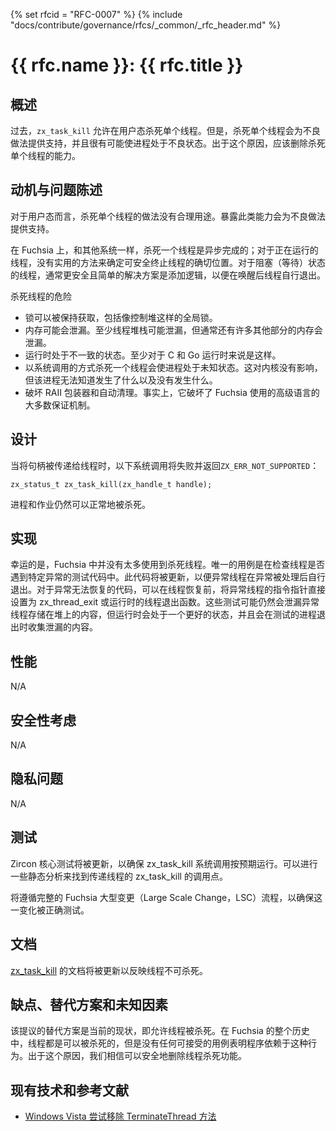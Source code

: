 {% set rfcid = "RFC-0007" %}
{% include "docs/contribute/governance/rfcs/_common/_rfc_header.md" %}
# {{ rfc.name }}: {{ rfc.title }}
<!-- SET the `rfcid` VAR ABOVE. DO NOT EDIT ANYTHING ELSE ABOVE THIS LINE. -->

<!-- ## Summary -->
## 概述

<!-- 
In the past, `zx_task_kill` allowed usermode to kill individual threads. However,
killing individual threads encourages bad practices and has a high chance of leaving
the process in a bad state. For this reason, the ability to kill individual threads
should be removed.
 -->
过去，`zx_task_kill` 允许在用户态杀死单个线程。但是，杀死单个线程会为不良做法提供支持，并且很有可能使进程处于不良状态。出于这个原因，应该删除杀死单个线程的能力。

<!-- ## Motivation and problem statement -->
## 动机与问题陈述

<!-- 
There is no reasonable use for usermode to kill individual threads. Exposing such facility
encourages bad practices.
 -->
对于用户态而言，杀死单个线程的做法没有合理用途。暴露此类能力会为不良做法提供支持。

<!-- 
On Fuchsia, like other systems, killing a thread is done asynchronously; for running threads there
is no practical way to determine the exact place where it is safe to terminate a thread. For a
blocked (waiting)  thread, the safer and often simple solution is to add logic so upon wakeup the
thread exits by itself.
 -->
在 Fuchsia 上，和其他系统一样，杀死一个线程是异步完成的；对于正在运行的线程，没有实用的方法来确定可安全终止线程的确切位置。对于阻塞（等待）状态的线程，通常更安全且简单的解决方案是添加逻辑，以便在唤醒后线程自行退出。

<!-- 
Dangers killing a thread
 -->
杀死线程的危险

<!-- 
* Locks can be left acquired, including global locks like ones controlling the heap.
* Memory can be leaked. At the very least the thread stack, but often many other pieces.
* Runtime left in an inconsistent state. This is at least true for the C and Go runtime.
* Killing a thread in its way to a syscall leaves the process in an unknown state. Kernel is
  fine but the process does not have a way to know what happened and what did not happen.
* Defeats RAII wrappers and automatic cleanup. In fact, it defeats most guarantees from the high
  level languages Fuchsia uses.
 -->
* 锁可以被保持获取，包括像控制堆这样的全局锁。
* 内存可能会泄漏。至少线程堆栈可能泄漏，但通常还有许多其他部分的内存会泄漏。
* 运行时处于不一致的状态。至少对于 C 和 Go 运行时来说是这样。
* 以系统调用的方式杀死一个线程会使进程处于未知状态。这对内核没有影响，但该进程无法知道发生了什么以及没有发生什么。
* 破坏 RAII 包装器和自动清理。事实上，它破坏了 Fuchsia 使用的高级语言的大多数保证机制。

<!-- ## Design -->
## 设计

<!-- 
The following syscall will fail with `ZX_ERR_NOT_SUPPORTED` when passed a handle to a thread:
 -->
当将句柄被传递给线程时，以下系统调用将失败并返回`ZX_ERR_NOT_SUPPORTED`：

```
zx_status_t zx_task_kill(zx_handle_t handle);
```

<!-- 
Processes and jobs will still be killable as normal.
 -->
进程和作业仍然可以正常地被杀死。

<!-- ## Implementation -->
## 实现

<!-- 
Luckily, thread killing is not used very much in Fuchsia. The only use cases are in test code
that checks that a thread hits a specific exception. This code is going to be updated so that
the excepting thread exits itself after the exception is handled. For code where the exception
is unrecoverable, the excepting thread's instruction pointer can be set directly to
zx_thread_exit or the runtime's thread exit function before the thread resumes. These tests
may still leak what the excepting thread had stored on the heap, but the runtime is in
a better state, and the leaks will be collected when the test's process exits.
 -->
幸运的是，Fuchsia 中并没有太多使用到杀死线程。唯一的用例是在检查线程是否遇到特定异常的测试代码中。此代码将被更新，以便异常线程在异常被处理后自行退出。对于异常无法恢复的代码，可以在线程恢复前，将异常线程的指令指针直接设置为 zx_thread_exit 或运行时的线程退出函数。这些测试可能仍然会泄漏异常线程存储在堆上的内容，但运行时会处于一个更好的状态，并且会在测试的进程退出时收集泄漏的内容。

<!-- ## Performance -->
## 性能

N/A

<!-- ## Security considerations -->
## 安全性考虑

N/A

<!-- ## Privacy considerations -->
## 隐私问题

N/A

<!-- ## Testing -->
## 测试

<!-- 
The zircon core-tests will be updated to ensure that the zx_task_kill syscall behaves as intended.
Some amount of static analysis can be done to find call sites of zx_task_kill that are passed
threads.
 -->
Zircon 核心测试将被更新，以确保 zx_task_kill 系统调用按预期运行。可以进行一些静态分析来找到传递线程的 zx_task_kill 的调用点。

<!-- 
The full Fuchsia Large Scale Change (LSC) process will be followed to ensure this change is
properly tested.
 -->
将遵循完整的 Fuchsia 大型变更（Large Scale Change，LSC）流程，以确保这一变化被正确测试。

<!-- ## Documentation -->
## 文档

<!-- 
The documentation for [zx_task_kill](/reference/syscalls/task_kill.md) will be updated to
reflect that threads are not killable.
 -->
[zx_task_kill](/reference/syscalls/task_kill.md) 的文档将被更新以反映线程不可杀死。

<!-- ## Drawbacks, Alternatives, and Unknowns -->
## 缺点、替代方案和未知因素

<!-- 
The alternative to this proposal is the current status quo, which is to allow threads to be
killed. Threads have been killable for the entire history of Fuchsia, but there has not been
any acceptable use cases where programs have relied on this behavior. For this reason,
we believe that thread killing can be safely removed.
 -->
该提议的替代方案是当前的现状，即允许线程被杀死。在 Fuchsia 的整个历史中，线程都是可以被杀死的，但是没有任何可接受的用例表明程序依赖于这种行为。出于这个原因，我们相信可以安全地删除线程杀死功能。

<!-- ## Prior art and references -->
## 现有技术和参考文献

<!-- 
* [Windows Vista tries to remove
TerminateThread](https://devblogs.microsoft.com/oldnewthing/20150814-00/?p=91811)
 -->
* [Windows Vista 尝试移除 TerminateThread 方法](https://devblogs.microsoft.com/oldnewthing/20150814-00/?p=91811)
